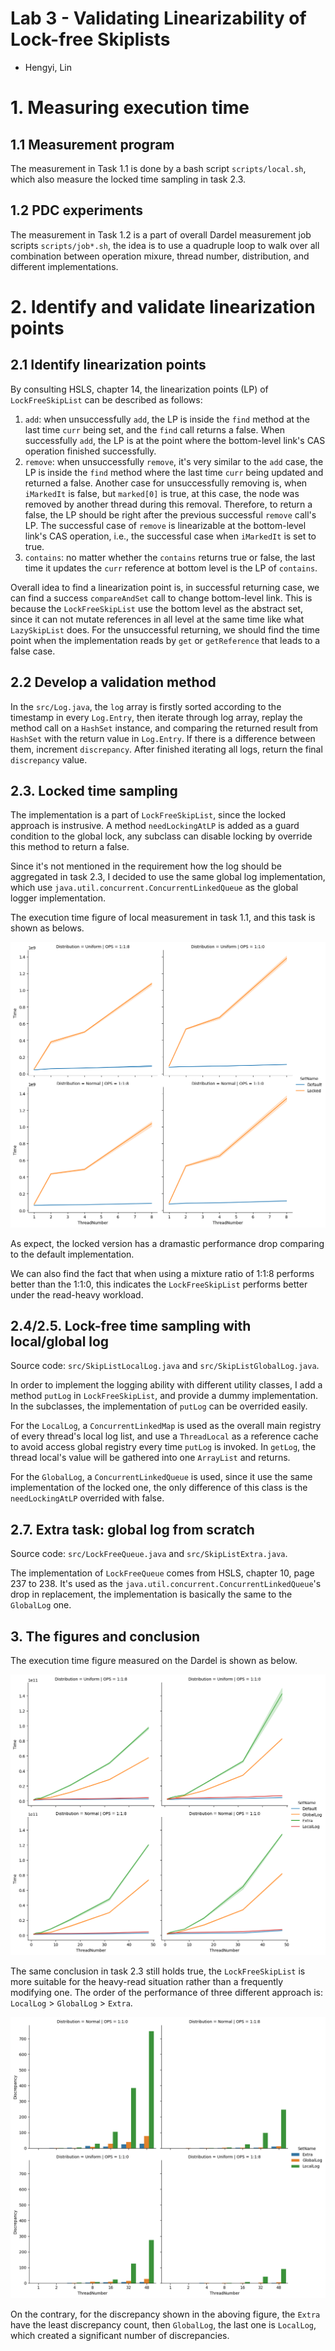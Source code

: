 # Lab 3 - Validating Linearizability of Lock-free Skiplists

- Hengyi, Lin

# 1. Measuring execution time

## 1.1 Measurement program

The measurement in Task 1.1 is done by a bash script `scripts/local.sh`, which also measure the locked time sampling in task 2.3.

## 1.2 PDC experiments

The measurement in Task 1.2 is a part of overall Dardel measurement job scripts `scripts/job*.sh`, the idea is to use a quadruple loop to walk over all combination between operation mixure, thread number, distribution, and different implementations.

# 2. Identify and validate linearization points

## 2.1 Identify linearization points

By consulting HSLS, chapter 14, the linearization points (LP) of `LockFreeSkipList` can be described as follows:

1. `add`: when unsuccessfully `add`, the LP is inside the `find` method at the last time `curr` being set, and the `find` call returns a false. When successfully `add`, the LP is at the point where the bottom-level link's CAS operation finished successfully.
2. `remove`: when unsuccessfully `remove`, it's very similar to the `add` case, the LP is inside the `find` method where the last time `curr` being updated and returned a false. Another case for unsuccessfully removing is, when `iMarkedIt` is false, but `marked[0]` is true, at this case, the node was removed by another thread during this removal. Therefore, to return a false, the LP should be right after the previous successful `remove` call's LP. The successful case of `remove` is linearizable at the bottom-level link's CAS operation, i.e., the successful case when `iMarkedIt` is set to true.
3. `contains`: no matter whether the `contains` returns true or false, the last time it updates the `curr` reference at bottom level is the LP of `contains`.


Overall idea to find a linearization point is, in successful returning case, we can find a success `compareAndSet` call to change bottom-level link. This is because the `LockFreeSkipList` use the bottom level as the abstract set, since it can not mutate references in all level at the same time like what `LazySkipList` does. For the unsuccessful returning, we should find the time point when the implementation reads by `get` or `getReference` that leads to a false case.

## 2.2 Develop a validation method

In the `src/Log.java`, the `log` array is firstly sorted according to the timestamp in every `Log.Entry`, then iterate through log array, replay the method call on a `HashSet` instance, and comparing the returned result from `HashSet` with the return value in `Log.Entry`. If there is a difference between them, increment `discrepancy`. After finished iterating all logs, return the final `discrepancy` value.

## 2.3. Locked time sampling

The implementation is a part of `LockFreeSkipList`, since the locked approach is instrusive. A method `needLockingAtLP` is added as a guard condition to the global lock, any subclass can disable locking by override this method to return a false.

Since it's not mentioned in the requirement how the log should be aggregated in task 2.3, I decided to use the same global log implementation, which use `java.util.concurrent.ConcurrentLinkedQueue` as the global logger implementation. 

The execution time figure of local measurement in task 1.1, and this task is shown as belows.

![local and locked exeuction time](./images/localnlocked.png)

As expect, the locked version has a dramastic performance drop comparing to the default implementation.

We can also find the fact that when using a mixture ratio of 1:1:8 performs better than the 1:1:0, this indicates the `LockFreeSkipList` performs better under the read-heavy workload.


## 2.4/2.5. Lock-free time sampling with local/global log

Source code: `src/SkipListLocalLog.java` and `src/SkipListGlobalLog.java`.

In order to implement the logging ability with different utility classes, I add a method `putLog` in `LockFreeSkipList`, and provide a dummy implementation. In the subclasses, the implementation of `putLog` can be overrided easily.

For the `LocalLog`, a `ConcurrentLinkedMap` is used as the overall main registry of every thread's local log list, and use a `ThreadLocal` as a reference cache to avoid access global registry every time `putLog` is invoked. In `getLog`, the thread local's value will be gathered into one `ArrayList` and returns.

For the `GlobalLog`, a `ConcurrentLinkedQueue` is used, since it use the same implementation of the locked one, the only difference of this class is the `needLockingAtLP` overrided with false.

## 2.7. Extra task: global log from scratch

Source code: `src/LockFreeQueue.java` and `src/SkipListExtra.java`.

The implementation of `LockFreeQueue` comes from HSLS, chapter 10, page 237 to 238. It's used as the `java.util.concurrent.ConcurrentLinkedQueue`'s drop in replacement, the implementation is basically the same to the `GlobalLog` one.

## 3. The figures and conclusion

The execution time figure measured on the Dardel is shown as below.

![execution time of lock-free implementations](./images/lockfreetime.png)

The same conclusion in task 2.3 still holds true, the `LockFreeSkipList` is more suitable for the heavy-read situation rather than a frequently modifying one. The order of the performance of three different approach is: `LocalLog` > `GlobalLog` > `Extra`. 

![discrepancies count of lock-free implementations](./images/lockfreediscrep.png)

On the contrary, for the discrepancy shown in the aboving figure, the `Extra` have the least discrepancy count, then `GlobalLog`, the last one is `LocalLog`, which created a significant number of discrepancies.